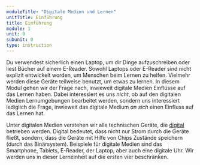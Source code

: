 ```yaml
---
moduleTitle: "Digitale Medien und Lernen"
unitTitle: Einführung
title: Einführung
module: 1
unit: 0
subunit: 0
type: instruction
---
```


Du verwendest sicherlich einen Laptop, um dir Dinge aufzuschreiben oder liest Bücher auf einem E-Reader. Sowohl Laptops oder E-Reader sind nicht explizit entwickelt worden, um Menschen beim Lernen zu helfen. Vielmehr werden diese Geräte teilweise benutzt, um etwas zu lernen. In diesem Modul gehen wir der Frage nach, inwieweit digitale Medien Einflüsse auf das Lernen haben. Dabei interessiert es uns *nicht*, ob auf den digitalen Medien Lernumgebungen bearbeitet werden, sondern uns interessiert lediglich die Frage, inwieweit das digitale Medium *an sich* einen Einfluss auf das Lernen hat. 

Unter digitalen Medien verstehen wir alle technischen Geräte, die [digital](https://praxistipps.chip.de/was-ist-digital-einfach-erklaert_41596) betrieben werden. Digital bedeutet, dass nicht nur Strom durch die Geräte fließt, sondern, dass die Geräte mit Hilfe von Chips Zustände speichern (durch das Binärsystem). Beispiele für digitale Medien sind das Smartphone, Tablets, E-Reader, der Laptop, aber auch eine digitale Uhr. Wir werden uns in dieser Lerneinheit auf die ersten vier beschränken. 

<multiplechoice question="Welches dieser Tiere ist ein Säugetier?"></multiplechoice>

<singlechoice question="Eine Testfrage"></singlechoice>
